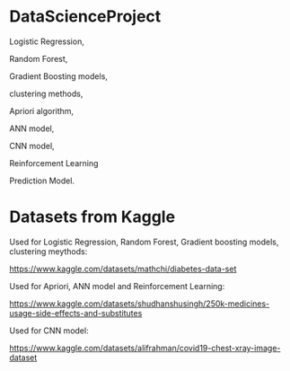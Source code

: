 # DataScienceProject
Logistic Regression, 

Random Forest, 

Gradient Boosting models, 

clustering methods, 

Apriori algorithm, 

ANN model, 

CNN model, 

Reinforcement Learning

Prediction Model.


# Datasets from Kaggle

Used for Logistic Regression, Random Forest, Gradient boosting models, clustering meythods:

https://www.kaggle.com/datasets/mathchi/diabetes-data-set

Used for Apriori, ANN model and Reinforcement Learning:

https://www.kaggle.com/datasets/shudhanshusingh/250k-medicines-usage-side-effects-and-substitutes

Used for CNN model:

https://www.kaggle.com/datasets/alifrahman/covid19-chest-xray-image-dataset
